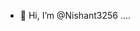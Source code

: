 - 👋 Hi, I’m @Nishant3256
....

<!---
Nishant32567/Nishant32567 is a ✨ special ✨ repository because its `README.md` (this file) appears on your GitHub profile.
You can click the Preview link to take a look at your changes.
--->
